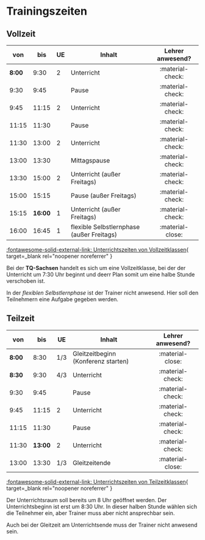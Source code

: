 # Trainingszeiten

## Vollzeit

| von  | bis | UE | Inhalt | Lehrer anwesend? |
|-|-|-|-|:-:|
| **8:00** | 9:30 | 2| Unterricht | :material-check: |
| 9:30 | 9:45 |  | Pause | :material-check: |
| 9:45 | 11:15 |  2|Unterricht | :material-check: |
| 11:15 | 11:30 |  | Pause | :material-check: |
| 11:30 | 13:00 | 2| Unterricht | :material-check: |
| 13:00 | 13:30 |  | Mittagspause | :material-check: |
| 13:30 | 15:00 | 2| Unterricht (außer Freitags) | :material-check: |
| 15:00 | 15:15 |  | Pause (außer Freitags) | :material-check: |
| 15:15 | **16:00** | 1| Unterricht (außer Freitags) | :material-check: |
| 16:00 | 16:45 | 1| flexible Selbstlernphase (außer Freitags) | :material-close: |


[:fontawesome-solid-external-link: Unterrichtszeiten von Vollzeitklassen](https://lms.bbw.de/pluginfile.php/283724/mod_resource/content/1/Zeitschema_IT-Berufe_VZ.pdf){ target=_blank rel="noopener noreferrer" }

Bei der **TQ-Sachsen** handelt es sich um eine Vollzeitklasse, bei der der Unterricht um 7:30 Uhr beginnt und deerr Plan somit um eine halbe Stunde verschoben ist.

In der *flexiblen Selbstlernphase* ist der Trainer nicht anwesend. Hier soll den Teilnehmern eine Aufgabe gegeben werden.

## Teilzeit

| von  | bis | UE | Inhalt | Lehrer anwesend? |
|-|-|-|-|:-:|
| **8:00** | 8:30 | 1/3| Gleitzeitbeginn (Konferenz starten) | :material-close: |
| **8:30** | 9:30 | 4/3 | Unterricht | :material-check: |
| 9:30 | 9:45 |  | Pause | :material-check: |
| 9:45 | 11:15 |  2|Unterricht | :material-check: |
| 11:15 | 11:30 |  | Pause | :material-check: |
| 11:30 | **13:00** | 2| Unterricht | :material-check: |
| 13:00 | 13:30 | 1/3 | Gleitzeitende | :material-close: |

[:fontawesome-solid-external-link: Unterrichtszeiten von Teilzeitklassen](https://lms.bbw.de/pluginfile.php/283725/mod_resource/content/1/Zeitschema_IT-Berufe_TZ.pdf){ target=_blank rel="noopener noreferrer" }

Der Unterrichtsraum soll bereits um 8 Uhr geöffnet werden. Der Unterrichtsbeginn ist erst um 8:30 Uhr. In dieser halben Stunde wählen sich die Teilnehmer ein, aber Trainer muss aber nicht ansprechbar sein.

Auch bei der Gleitzeit am Unterrichtsende muss der Trainer nicht anwesend sein.